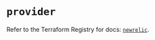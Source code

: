 # `provider`

Refer to the Terraform Registry for docs: [`newrelic`](https://registry.terraform.io/providers/newrelic/newrelic/3.39.1/docs).
